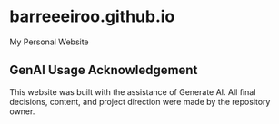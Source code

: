 # barreeeiroo.github.io

My Personal Website

## GenAI Usage Acknowledgement

This website was built with the assistance of Generate AI. All final decisions, content, and project direction were
made by the repository owner.
